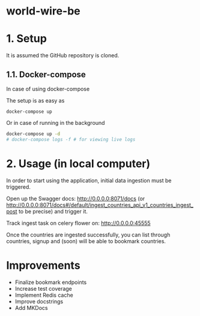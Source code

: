 # world-wire-be

# 1. Setup

It is assumed the GitHub repository is cloned.

## 1.1. Docker-compose
In case of using docker-compose

The setup is as easy as
```shell
docker-compose up
```

Or in case of running in the background
```bash
docker-compose up -d
# docker-compose logs -f # for viewing live logs
```

# 2. Usage (in local computer)
In order to start using the application, initial data ingestion must be triggered.

Open up the Swagger docs: http://0.0.0.0:8071/docs (or http://0.0.0.0:8071/docs#/default/ingest_countries_api_v1_countries_ingest_post to be precise)
and trigger it.

Track ingest task on celery flower on: http://0.0.0.0:45555


Once the countries are ingested successfully, you can list through countries, signup and (soon) will be able to bookmark countries.


# Improvements
- Finalize bookmark endpoints
- Increase test coverage
- Implement Redis cache
- Improve docstrings
- Add MKDocs
